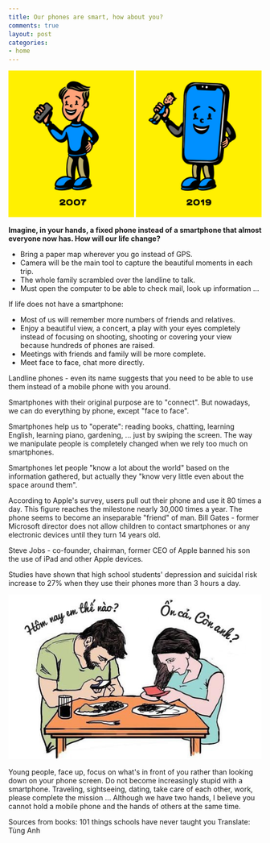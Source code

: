 ```yaml
---
title: Our phones are smart, how about you?
comments: true
layout: post
categories:
- home
---
```

![Image](/img/27newport-superJumbo.jpg)  

**Imagine, in your hands, a fixed phone instead of a smartphone that almost everyone now has. How will our life change?**

- Bring a paper map wherever you go instead of GPS.  
- Camera will be the main tool to capture the beautiful moments in each trip.  
- The whole family scrambled over the landline to talk.  
- Must open the computer to be able to check mail, look up information ...  

If life does not have a smartphone:  

- Most of us will remember more numbers of friends and relatives.  
- Enjoy a beautiful view, a concert, a play with your eyes completely instead of focusing on shooting, shooting or covering your view because hundreds of phones are raised.  
- Meetings with friends and family will be more complete.  
- Meet face to face, chat more directly.  


Landline phones - even its name suggests that you need to be able to use them instead of a mobile phone with you around.

Smartphones with their original purpose are to "connect". But nowadays, we can do everything by phone, except "face to face".

Smartphones help us to "operate": reading books, chatting, learning English, learning piano, gardening, ... just by swiping the screen. The way we manipulate people is completely changed when we rely too much on smartphones.

Smartphones let people "know a lot about the world" based on the information gathered, but actually they "know very little even about the space around them".

According to Apple's survey, users pull out their phone and use it 80 times a day. This figure reaches the milestone nearly 30,000 times a year. The phone seems to become an inseparable "friend" of man. Bill Gates - former Microsoft director does not allow children to contact smartphones or any electronic devices until they turn 14 years old.

Steve Jobs - co-founder, chairman, former CEO of Apple banned his son the use of iPad and other Apple devices.


Studies have shown that high school students' depression and suicidal risk increase to 27% when they use their phones more than 3 hours a day.

![Image](/img/phones.jpg)


Young people, face up, focus on what's in front of you rather than looking down on your phone screen. Do not become increasingly stupid with a smartphone. Traveling, sightseeing, dating, take care of each other, work, please complete the mission ... Although we have two hands, I believe you cannot hold a mobile phone and the hands of others at the same time.

Sources from books: 101 things schools have never taught you
Translate: Tùng Anh


